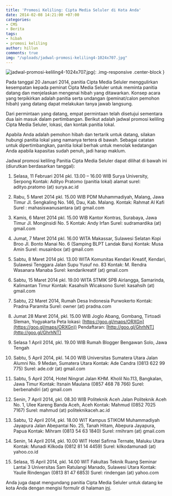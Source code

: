 ```yaml
---
title: 'Promosi Keliling: Cipta Media Seluler di Kota Anda'
date: 2014-02-08 14:21:00 +07:00
categories:
- CMS
- Berita
tags:
- hibah
- promosi keliling
author: hillun
comments: true
img: "/uploads/jadwal-promosi-keliling4-1024x707.jpg"
---
```


![jadwal-promosi-keliling4-1024x707.jpg](/uploads/jadwal-promosi-keliling4-1024x707.jpg){: .img-responsive .center-block }

Pada tanggal 20 Januari 2014, panitia Cipta Media Seluler menggulirkan kesempatan kepada peminat Cipta Media Seluler untuk meminta panitia datang dan menjelaskan mengenai hibah yang ditawarkan. Konsep acara yang terpikirkan adalah panitia serta undangan (peminat/calon pemohon hibah) yang datang dapat melakukan tanya jawab langsung.

Dari permintaan yang datang, empat permintaan telah disetujui sementara dua lain masuk dalam pertimbangan. Berikut adalah jadwal promosi keliling Cipta Media Seluler, lokasi, dan kontak panitia lokal.

Apabila Anda adalah pemohon hibah dan tertarik untuk datang, silakan hubungi panitia lokal yang namanya tertera di bawah. Sebagai catatan untuk dipertimbangkan, panitia lokal berhak untuk menolak kedatangan Anda apabila kapasitas sudah penuh, jadi harap maklum.

Jadwal promosi keliling Panitia Cipta Media Seluler dapat dilihat di bawah ini (diurutkan berdasarkan tanggal):

1. Selasa, 11 Februari 2014 pkl. 13.00 – 16.00 WIB
   Surya University, Serpong
   Kontak: Adityo Pratomo (panitia lokal)
   alamat surel: adityo.pratomo (at) surya.ac.id 

2. Rabu, 5 Maret 2014 pkl. 15.00 WIB
   PDM Muhammadiyah, Malang, Jawa Timur
   Jl. Sengkaling No. 146, Dau, Kab. Malang.
   Kontak: Rahmat Al Kafi
   Surel : mahasiswanusantara (at) gmail.com 

3. Kamis, 6 Maret 2014 pkl. 15.00 WIB
   Kantor Kontras,
   Surabaya, Jawa Timur
   Jl. Monginsidi No. 5
   Kontak: Andy Irfan
   Surel: sudramardika (at) gmail.com 

4. Jumat, 7 Maret 2014 pkl. 16.00 WITA
   Makassar, Sulawesi Selatan
   Kopi Broo
   Jl. Bonto Manai No. 6 (Samping BLPT Landak Baru)
   Kontak: Musa Amin
   Surel: musainbox (at) gmail.com 

5. Sabtu, 8 Maret 2014 pkl. 13.00 WITA
   Komunitas Kendari Kreatif,
   Kendari, Sulawesi Tenggara
   Jalan Supu Yusuf no. 83
   Kontak: M. Rendra Wasanara Manaba
   Surel: kendarikreatif (at) gmail.com 

6. Sabtu, 15 Maret 2014 pkl. 19.00 WITA
   STMIK SPB Airlangga,
   Samarinda, Kalimantan Timur
   Kontak: Kasahsih Wicaksono
   Surel: kasahsih (at) gmail.com 

7. Sabtu, 22 Maret 2014,
   Rumah Desa Indonesia
   Purwokerto
   Kontak: Pradna Paramita
   Surel: owner (at) pradna.com

8. Jumat 28 Maret 2014, pkl. 15.00 WIB
   Joglo Abang, Gombang, Tirtoadi
   Sleman, Yogyakarta
   Peta lokasi: [https://goo.gl/maps/ORXGn](https://goo.gl/maps/ORXGn))
   Pendaftaran: [http://goo.gl/GhrhNT](http://goo.gl/GhrhNT)

9. Selasa 1 April 2014, pkl. 19.00 WIB
   Rumah Blogger Bengawan
   Solo, Jawa Tengah

10. Sabtu, 5 April 2014, pkl. 14.00 WIB
    Universitas Sumatera Utara
    Jalan Alumni No. 9
    Medan, Sumatera Utara
    Kontak: Ade Candra (0813 622 99 775)
    Surel: ade.cdr (at) gmail.com

11. Sabtu, 5 April 2014,
    Hotel Ningrat
    Jalan KHM. Kholil No.113,
    Bangkalan, Jawa Timur
    Kontak: Itsnain Maulana (0857 468 78 766)
    Surel: berbenahdiri (at) gmail.com

12. Senin, 7 April 2014, pkl. 08.30 WIB
    Politeknik Aceh
    Jalan Politeknik Aceh No. 1, Ulee Kareng
    Banda Aceh, Aceh
    Kontak: Mahmud (0852 7025 7167)
    Surel: mahmud (at) politeknikaceh.ac.id

13. Sabtu, 12 April 2014, pkl. 18.00 WIT
    Kampus STIKOM Muhammadiyah Jayapura
    Jalan Abepantai No. 25, Tanah Hitam, Abepura
    Jayapura, Papua
    Kontak: Mihram (0813 54 63 1840)
    Surel: rmihram (at) gmail.com

14. Senin, 14 April 2014, pkl. 10.00 WIT
    Hotel Safirna
    Ternate, Maluku Utara
    Kontak: Munadi Kilkoda (0812 81 14 4459)
    Surel: kilkodamunadi (at) yahoo.co.id

15. Selasa, 15 April 2014, pkl. 14.00 WIT
    Fakultas Teknik Ruang Seminar Lantai 3
    Universitas Sam Ratulangi
    Manado, Sulawesi Utara
    Kontak: Yaulie Rindengan (0813 81 47 6853)
    Surel: rindengan (at) yahoo.com

Anda juga dapat mengundang panitia Cipta Media Seluler untuk datang ke kota Anda dengan mengisi formulir di halaman [ini](http://ciptamedia.org/promosi-keliling/).